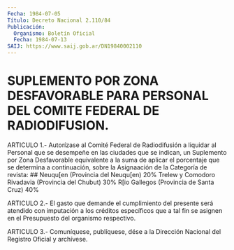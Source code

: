 ```yaml
---
Fecha: 1984-07-05
Título: Decreto Nacional 2.110/84
Publicación:
  Organismo: Boletín Oficial
  Fecha: 1984-07-13
SAIJ: https://www.saij.gob.ar/DN19840002110
---
```

# SUPLEMENTO POR ZONA DESFAVORABLE PARA PERSONAL DEL COMITE FEDERAL DE RADIODIFUSION.

<a id="1"></a>
ARTICULO  1.-  Autorízase  al  Comité  Federal  de  Radiodifusión a liquidar  al  Personal  que  se  desempeñe en las ciudades  que  se indican, un Suplemento por Zona Desfavorable  equivalente a la suma de aplicar el porcentaje que se determina a continuación,  sobre la Asignaación de la Categoría de revista: ## Neuqu[en (Provincia del Neuqu[en)            20% Trelew y Comodoro Rivadavia (Provincia del Chubut)                        30% R[io Gallegos (Provincia de Santa Cruz)       40%

<a id="2"></a>
ARTICULO  2.-  El  gasto  que  demande el cumplimiento del presente será atendido con imputación a los  créditos  específicos que a tal fin  se  asignen  en  el  Presupuesto  del  organismo   respectivo.

<a id="3"></a>
ARTICULO  3.- Comuníquese, publíquese, dése a la Dirección Nacional del Registro Oficial y archívese.